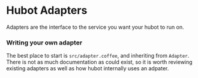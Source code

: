 # Hubot Adapters

Adapters are the interface to the service you want your hubot to run on.

### Writing your own adapter

The best place to start is `src/adapter.coffee`, and inheriting from `Adapter`. There is not as much documentation as could exist, so it is worth reviewing existing adapters as well as how hubot internally uses an adpater.
